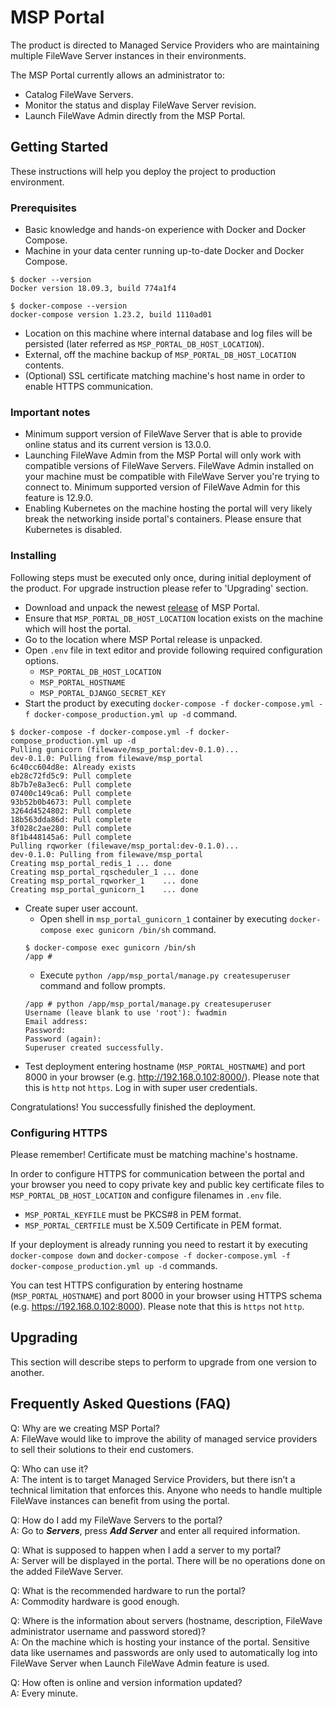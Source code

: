 # MSP Portal

The product is directed to Managed Service Providers who are maintaining multiple FileWave Server instances in their environments.

The MSP Portal currently allows an administrator to:
* Catalog FileWave Servers.
* Monitor the status and display FileWave Server revision.
* Launch FileWave Admin directly from the MSP Portal.

## Getting Started

These instructions will help you deploy the project to production environment.

### Prerequisites

* Basic knowledge and hands-on experience with Docker and Docker Compose.
* Machine in your data center running up-to-date Docker and Docker Compose.
```
$ docker --version
Docker version 18.09.3, build 774a1f4

$ docker-compose --version
docker-compose version 1.23.2, build 1110ad01
```
* Location on this machine where internal database and log files will be persisted (later referred as `MSP_PORTAL_DB_HOST_LOCATION`).
* External, off the machine backup of `MSP_PORTAL_DB_HOST_LOCATION` contents.
* (Optional) SSL certificate matching machine's host name in order to enable HTTPS communication.

### Important notes
* Minimum support version of FileWave Server that is able to provide online status and its current version is 13.0.0.
* Launching FileWave Admin from the MSP Portal will only work with compatible versions of FileWave Servers. FileWave Admin installed on your machine must be compatible with FileWave Server you're trying to connect to. Minimum supported version of FileWave Admin for this feature is 12.9.0.
* Enabling Kubernetes on the machine hosting the portal will very likely break the networking inside portal's containers. Please ensure that Kubernetes is disabled.

### Installing

Following steps must be executed only once, during initial deployment of the product. For upgrade instruction please refer to 'Upgrading' section.

* Download and unpack the newest [release](https://github.com/fw-dev/msp_portal/releases) of MSP Portal.
* Ensure that `MSP_PORTAL_DB_HOST_LOCATION` location exists on the machine which will host the portal.
* Go to the location where MSP Portal release is unpacked.
* Open `.env` file in text editor and provide following required configuration options.
  * `MSP_PORTAL_DB_HOST_LOCATION`
  * `MSP_PORTAL_HOSTNAME`
  * `MSP_PORTAL_DJANGO_SECRET_KEY`
* Start the product by executing `docker-compose -f docker-compose.yml -f docker-compose_production.yml up -d` command.
```
$ docker-compose -f docker-compose.yml -f docker-compose_production.yml up -d
Pulling gunicorn (filewave/msp_portal:dev-0.1.0)...
dev-0.1.0: Pulling from filewave/msp_portal
6c40cc604d8e: Already exists
eb28c72fd5c9: Pull complete
8b7b7e8a3ec6: Pull complete
07400c149ca6: Pull complete
93b52b0b4673: Pull complete
3264d4524802: Pull complete
18b563dda86d: Pull complete
3f028c2ae280: Pull complete
8f1b448145a6: Pull complete
Pulling rqworker (filewave/msp_portal:dev-0.1.0)...
dev-0.1.0: Pulling from filewave/msp_portal
Creating msp_portal_redis_1 ... done
Creating msp_portal_rqscheduler_1 ... done
Creating msp_portal_rqworker_1    ... done
Creating msp_portal_gunicorn_1    ... done
```
* Create super user account.
  * Open shell in `msp_portal_gunicorn_1` container by executing `docker-compose exec gunicorn /bin/sh` command.
  ```
  $ docker-compose exec gunicorn /bin/sh
  /app #
  ```
  * Execute `python /app/msp_portal/manage.py createsuperuser` command and follow prompts.
  ```
  /app # python /app/msp_portal/manage.py createsuperuser
  Username (leave blank to use 'root'): fwadmin
  Email address:
  Password:
  Password (again):
  Superuser created successfully.
  ```
* Test deployment entering hostname (`MSP_PORTAL_HOSTNAME`) and port 8000 in your browser (e.g. http://192.168.0.102:8000/). Please note that this is `http` not `https`. Log in with super user credentials.

Congratulations! You successfully finished the deployment.

### Configuring HTTPS

Please remember! Certificate must be matching machine's hostname.

In order to configure HTTPS for communication between the portal and your browser you need to copy private key and public key certificate files to `MSP_PORTAL_DB_HOST_LOCATION` and configure filenames in `.env` file.
* `MSP_PORTAL_KEYFILE` must be PKCS#8 in PEM format.
* `MSP_PORTAL_CERTFILE` must be X.509 Certificate in PEM format.

If your deployment is already running you need to restart it by executing `docker-compose down` and `docker-compose -f docker-compose.yml -f docker-compose_production.yml up -d` commands.

You can test HTTPS configuration by entering hostname (`MSP_PORTAL_HOSTNAME`) and port 8000 in your browser using HTTPS schema (e.g. https://192.168.0.102:8000). Please note that this is `https` not `http`.

## Upgrading

This section will describe steps to perform to upgrade from one version to another.

## Frequently Asked Questions (FAQ)
Q: Why are we creating MSP Portal?  
A: FileWave would like to improve the ability of managed service providers to sell their solutions to their end customers.

Q: Who can use it?  
A: The intent is to target Managed Service Providers, but there isn’t a technical limitation that enforces this. Anyone who needs to handle multiple FileWave instances can benefit from using the portal.

Q: How do I add my FileWave Servers to the portal?  
A: Go to **_Servers_**, press **_Add Server_** and enter all required information.

Q: What is supposed to happen when I add a server to my portal?  
A: Server will be displayed in the portal. There will be no operations done on the added FileWave Server.

Q: What is the recommended hardware to run the portal?  
A: Commodity hardware is good enough.

Q: Where is the information about servers (hostname, description, FileWave administrator username and password stored)?  
A: On the machine which is hosting your instance of the portal. Sensitive data like usernames and passwords are only used to automatically log into FileWave Server when Launch FileWave Admin feature is used.

Q: How often is online and version information updated?  
A: Every minute.
